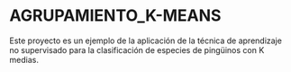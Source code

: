 # AGRUPAMIENTO_K-MEANS
Este proyecto es un ejemplo de la aplicación de la técnica de aprendizaje no supervisado para la clasificación de especies de pingüinos con K medias.
